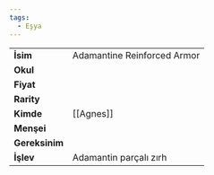 ```yaml
---
tags:
  - Eşya
---  
```

  
  
  
|  |  |  
|---|---|  
| **İsim** | Adamantine Reinforced Armor|  
| **Okul** | |  
| **Fiyat** | |  
| **Rarity** | |  
| **Kimde** | [[Agnes]]|  
| **Menşei** | |  
| **Gereksinim** | |  
| **İşlev** | Adamantin parçalı zırh|  
  
  
